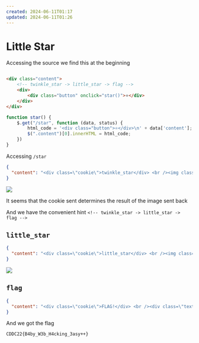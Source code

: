 ```yaml
---
created: 2024-06-11T01:17
updated: 2024-06-11T01:26
---
```


# Little Star

Accessing the source we find this at the beginning

```html

<div class="content">
    <!-- twinkle_star -> little_star -> flag -->
    <div>
        <div class="button" onclick="star()">⭐</div>
    </div>
</div>
```

```javascript
function star() {
    $.get("/star", function (data, status) {
        html_code = '<div class="button">⭐</div>\n' + data['content'];
        $(".content")[0].innerHTML = html_code;
    })
}
```

Accessing `/star`

```json
{
  "content": "<div class=\"cookie\">twinkle_star</div> <br /><img class=\"image\" src=\"/static/img/starfall.gif\">"
}
```

![](https://res.cloudinary.com/kumonochisanaka/image/upload/v1718083589/2024/06/5bfa41cc5716bfd6be99ef65cfb5c1f8.gif)

It seems that the cookie sent determines the result of the image sent back

And we have the convenient hint `<!-- twinkle_star -> little_star -> flag -->`

## `little_star`

```json
{
  "content": "<div class=\"cookie\">little_star</div> <br /><img class=\"image\" src=\"/static/img/yellostar.gif\">"
}
```

![](https://res.cloudinary.com/kumonochisanaka/image/upload/v1718083590/2024/06/a053b83fe2a44c805308c22d7faa0d57.gif)

## `flag`

```json
{
  "content": "<div class=\"cookie\">FLAG!</div> <br /><div class=\"text-rainbow\">CDDC22{B4by_W3b_H4cking_3asy++}</div>"
}
```

And we got the flag

```text
CDDC22{B4by_W3b_H4cking_3asy++}
```
